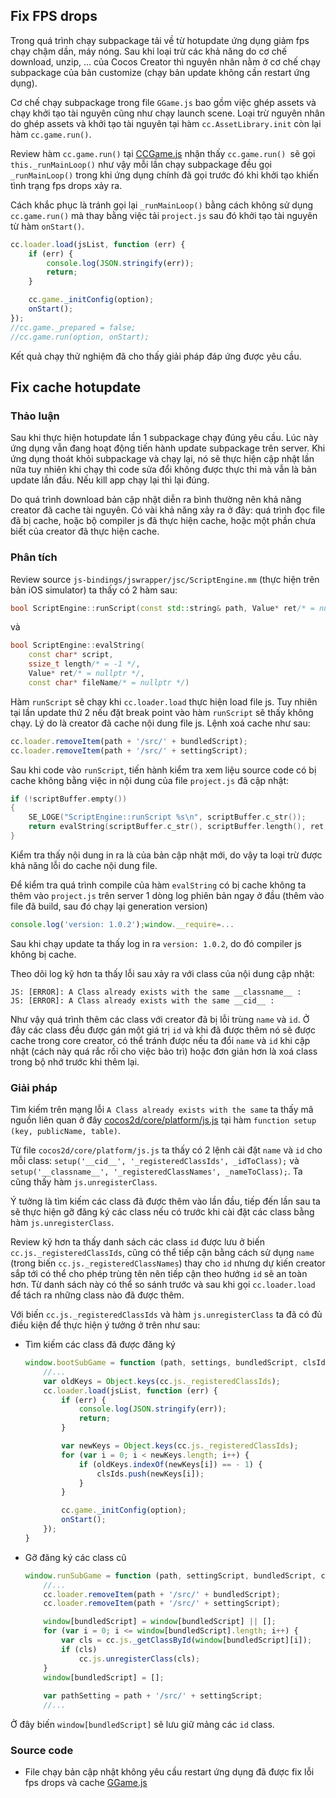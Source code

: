 ## **Fix FPS drops**

Trong quá trình chạy subpackage tải về từ hotupdate ứng dụng giảm fps chạy chậm dần, máy nóng. Sau khi loại trừ các khả năng do cơ chế download, unzip, ... của Cocos Creator thì nguyên nhân nằm ở cơ chế chạy subpackage của bản customize (chạy bản update không cần restart ứng dụng). 

Cơ chế chạy subpackage trong file `GGame.js` bao gồm việc ghép assets và chạy khởi tạo tài nguyên cũng như chạy launch scene. Loại trừ nguyên nhân do ghép assets và khởi tạo tài nguyên tại hàm `cc.AssetLibrary.init` còn lại hàm `cc.game.run()`.

Review hàm `cc.game.run()` tại [CCGame.js](https://github.com/cocos-creator/engine/blob/v2.1.1-release/cocos2d/core/CCGame.js) nhận thấy `cc.game.run() `sẽ gọi `this._runMainLoop()` như vậy mỗi lần chạy subpackage đều gọi `_runMainLoop()` trong khi ứng dụng chính đã gọi trước đó khi khởi tạo khiến tình trạng fps drops xảy ra. 

Cách khắc phục là tránh gọi lại `_runMainLoop()` bằng cách không sử dụng `cc.game.run()` mà thay bằng việc tải `project.js` sau đó khởi tạo tài nguyên từ hàm `onStart()`.

```js
cc.loader.load(jsList, function (err) {
    if (err) {
        console.log(JSON.stringify(err));
        return;
    }

    cc.game._initConfig(option);
    onStart();
});
//cc.game._prepared = false;
//cc.game.run(option, onStart);
```

Kết quả chạy thử nghiệm đã cho thấy giải pháp đáp ứng được yêu cầu.

## **Fix cache hotupdate**

### **Thảo luận**

Sau khi thực hiện hotupdate lần 1 subpackage chạy đúng yêu cầu. Lúc này ứng dụng vẫn đang hoạt động tiến hành update subpackage trên server. Khi ứng dụng thoát khỏi subpackage và chạy lại, nó sẽ thực hiện cập nhật lần nữa tuy nhiên khi chạy thì code sửa đổi không được thực thi mà vẫn là bản update lần đầu. Nếu kill app chạy lại thì lại đúng.

Do quá trình download bản cập nhật diễn ra bình thường nên khả năng creator đã cache tài nguyên. Có vài khả năng xảy ra ở đây: quá trình đọc file đã bị cache, hoặc bộ compiler js đã thực hiện cache, hoặc một phần chưa biết của creator đã thực hiện cache.

### **Phân tích**

Review source `js-bindings/jswrapper/jsc/ScriptEngine.mm` (thực hiện trên bản iOS simulator) ta thấy có 2 hàm sau:

```c++
bool ScriptEngine::runScript(const std::string& path, Value* ret/* = nullptr */)
```
và
```c++
bool ScriptEngine::evalString(
    const char* script, 
    ssize_t length/* = -1 */, 
    Value* ret/* = nullptr */, 
    const char* fileName/* = nullptr */)
```

Hàm `runScript` sẽ chạy khi `cc.loader.load` thực hiện load file js. Tuy nhiên tại lần update thứ 2 nếu đặt break point vào hàm `runScript` sẽ thấy không chạy. Lý do là creator đã cache nội dung file js. Lệnh xoá cache như sau:

```js
cc.loader.removeItem(path + '/src/' + bundledScript);
cc.loader.removeItem(path + '/src/' + settingScript);
```

Sau khi code vào `runScript`, tiến hành kiểm tra xem liệu source code có bị cache không bằng việc in nội dung của file `project.js` đã cập nhật:
```c++
if (!scriptBuffer.empty())
{
    SE_LOGE("ScriptEngine::runScript %s\n", scriptBuffer.c_str());
    return evalString(scriptBuffer.c_str(), scriptBuffer.length(), ret, path.c_str());
}
```
Kiểm tra thấy nội dung in ra là của bản cập nhật mới, do vậy ta loại trừ được khả năng lỗi do cache nội dung file.

Để kiểm tra quá trình compile của hàm `evalString` có bị cache không ta thêm vào `project.js` trên server 1 dòng log phiên bản ngay ở đầu (thêm vào file đã build, sau đó chạy lại generation version)
```js
console.log('version: 1.0.2');window.__require=...
```

Sau khi chạy update ta thấy log in ra `version: 1.0.2`, do đó compiler js không bị cache.

Theo dõi log kỹ hơn ta thấy lỗi sau xảy ra với class của nội dung cập nhật:
```
JS: [ERROR]: A Class already exists with the same __classname__ :
JS: [ERROR]: A Class already exists with the same __cid__ :
```

Như vậy quá trình thêm các class với creator đã bị lỗi trùng `name` và `id`. Ở đây các class đều được gán một giá trị `id` và khi đã được thêm nó sẽ được cache trong core creator, có thể tránh được nếu ta đổi `name` và `id` khi cập nhật (cách này quá rắc rối cho việc bảo trì) hoặc đơn giản hơn là xoá class trong bộ nhớ trước khi thêm lại.

### **Giải pháp**

Tìm kiếm trên mạng lỗi `A Class already exists with the same` ta thấy mã nguồn liên quan ở đây [cocos2d/core/platform/js.js](https://github.com/cocos-creator/engine/blob/v2.1.1-release/cocos2d/core/platform/js.js) tại hàm `function setup (key, publicName, table)`. 

Từ file `cocos2d/core/platform/js.js` ta thấy có 2 lệnh cài đặt `name` và `id` cho mỗi class:  `setup('__cid__', '_registeredClassIds', _idToClass);` và  `setup('__classname__', '_registeredClassNames', _nameToClass);`. Ta cũng thấy hàm `js.unregisterClass`. 

Ý tưởng là tìm kiếm các class đã được thêm vào lần đầu, tiếp đến lần sau ta sẽ thực hiện gỡ đăng ký các class nếu có trước khi cài đặt các class bằng hàm `js.unregisterClass`.

Review kỹ hơn ta thấy danh sách các class `id` được lưu ở biến `cc.js._registeredClassIds`, cũng có thể tiếp cận bằng cách sử dụng `name` (trong biến `cc.js._registeredClassNames`) thay cho `id` nhưng dự kiến creator sắp tới có thể cho phép trùng tên nên tiếp cận theo hướng `id` sẽ an toàn hơn. Từ danh sách này có thể so sánh trước và sau khi gọi `cc.loader.load` để tách ra những class nào đã được thêm.

Với biến `cc.js._registeredClassIds` và hàm `js.unregisterClass` ta đã có đủ điều kiện để thực hiện ý tưởng ở trên như sau:

* Tìm kiếm các class đã được đăng ký
    ```js
    window.bootSubGame = function (path, settings, bundledScript, clsIds) {
        //...
        var oldKeys = Object.keys(cc.js._registeredClassIds);
        cc.loader.load(jsList, function (err) {
            if (err) {
                console.log(JSON.stringify(err));
                return;
            }

            var newKeys = Object.keys(cc.js._registeredClassIds);
            for (var i = 0; i < newKeys.length; i++) {
                if (oldKeys.indexOf(newKeys[i]) == - 1) {
                    clsIds.push(newKeys[i]);
                }
            }

            cc.game._initConfig(option);
            onStart();
        });
    }
    ```
* Gỡ đăng ký các class cũ
    ```js
    window.runSubGame = function (path, settingScript, bundledScript, cache) {
        //...
        cc.loader.removeItem(path + '/src/' + bundledScript);
        cc.loader.removeItem(path + '/src/' + settingScript);

        window[bundledScript] = window[bundledScript] || [];
        for (var i = 0; i <= window[bundledScript].length; i++) {
            var cls = cc.js._getClassById(window[bundledScript][i]);
            if (cls)
                cc.js.unregisterClass(cls);
        }
        window[bundledScript] = [];
        
        var pathSetting = path + '/src/' + settingScript;
        //...
    ```

Ở đây biến `window[bundledScript]` sẽ lưu giữ mảng các `id` class.

### **Source code**

* File chạy bản cập nhật không yêu cầu restart ứng dụng đã được fix lỗi fps drops và cache [GGame.js](./src/fixhotupdate/GGame.js)
